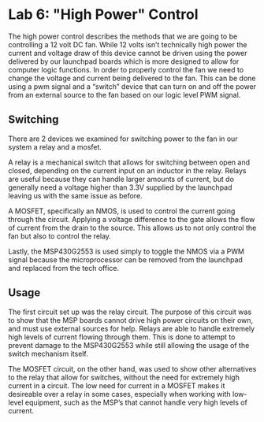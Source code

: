# Lab 6: "High Power" Control
The high power control describes the methods that we are going to be controlling a 12 volt DC fan. While 12 volts isn’t technically high power the current and voltage draw of this device cannot be driven using the power delivered by our launchpad boards which is more designed to allow for computer logic functions. In order to properly control the fan we need to change the voltage and current being delivered to the fan. This can be done using a pwm signal and a “switch” device that can turn on and off the power from an external source to the fan based on our logic level PWM signal.

## Switching
There are 2 devices we examined for switching power to the fan in our system a relay and a mosfet.

A relay is a mechanical switch that allows for switching between open and closed, depending on the current input on an inductor in the relay. Relays are useful because they can handle larger amounts of current, but do generally need a voltage higher than 3.3V supplied by the launchpad leaving us with the same issue as before. 

A MOSFET, specifically an NMOS, is used to control the current going through the circuit. Applying a voltage difference to the gate allows the flow of current from the drain to the source. This allows us to not only control the fan but also to control the relay.

Lastly, the MSP430G2553 is used simply to toggle the NMOS via a PWM signal because the microprocessor can be removed from the launchpad and replaced from the tech office.

## Usage
The first circuit set up was the relay circuit. The purpose of this circuit was to show that the MSP boards cannot drive high power circuits on their own, and must use external sources for help. Relays are able to handle extremely high levels of current flowing through them. This is done to attempt to prevent damage to the MSP430G2553 while still allowing the usage of the switch mechanism itself.

The MOSFET circuit, on the other hand, was used to show other alternatives to the relay that allow for switches, without the need for extremely high current in a circuit.  The low need for current in a MOSFET makes it desireable over a relay in some cases, especially when working with low-level equipment, such as the MSP’s that cannot handle very high levels of current.
